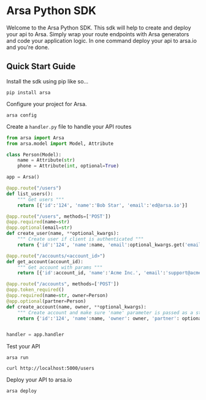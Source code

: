 # Arsa Python SDK

Welcome to the Arsa Python SDK. This sdk will help to create and deploy your api to Arsa. Simply
wrap your route endpoints with Arsa generators and code your application logic. In one command
deploy your api to arsa.io and you're done.

## Quick Start Guide

Install the sdk using pip like so...

```
pip install arsa
```

Configure your project for Arsa.

```
arsa config
```

Create a `handler.py` file to handle your API routes

```python
from arsa import Arsa
from arsa.model import Model, Attribute

class Person(Model):
    name = Attribute(str)
    phone = Attribute(int, optional=True)

app = Arsa()

@app.route("/users")
def list_users():
    """ Get users """
    return [{'id':'124', 'name':'Bob Star', 'email':'ed@arsa.io'}]

@app.route("/users", methods=['POST'])
@app.required(name=str)
@app.optional(email=str)
def create_user(name, **optional_kwargs):
    """ Create user if client is authenticated """
    return {'id':'124', 'name':name, 'email':optional_kwargs.get('email', None)}

@app.route("/accounts/<account_id>")
def get_account(account_id):
    """ Get account with params """
    return [{'id':account_id, 'name':'Acme Inc.', 'email':'support@acme.io'}]

@app.route("/accounts", methods=['POST'])
@app.token_required()
@app.required(name=str, owner=Person)
@app.optional(partner=Person)
def create_account(name, owner, **optional_kwargs):
    """ Create account and make sure 'name' parameter is passed as a string """
    return {'id':'124', 'name':name, 'owner': owner, 'partner': optional_kwargs.get('partner', None)}


handler = app.handler
```

Test your API

```
arsa run

curl http://localhost:5000/users
```

Deploy your API to arsa.io

```
arsa deploy
```
